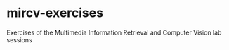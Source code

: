 # mircv-exercises
Exercises of the Multimedia Information Retrieval and Computer Vision lab sessions
